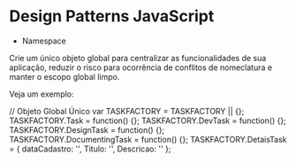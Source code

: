 # Design Patterns JavaScript

* Namespace 

Crie um único objeto global para centralizar as funcionalidades de sua aplicação, reduzir o risco para ocorrência de conflitos de nomeclatura e manter o escopo global limpo.

Veja um exemplo:

// Objeto Global Único
var TASKFACTORY = TASKFACTORY || {};
TASKFACTORY.Task = function() {};
TASKFACTORY.DevTask = function() {};
TASKFACTORY.DesignTask = function() {};
TASKFACTORY.DocumentingTask = function() {};
TASKFACTORY.DetaisTask = {
    dataCadastro: '',
    Titulo: '',
    Descricao: ''
};


